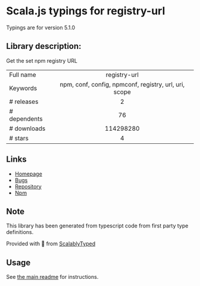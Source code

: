 
# Scala.js typings for registry-url

Typings are for version 5.1.0

## Library description:
Get the set npm registry URL

|                    |                 |
| ------------------ | :-------------: |
| Full name          | registry-url |
| Keywords           | npm, conf, config, npmconf, registry, url, uri, scope |
| # releases         | 2 |
| # dependents       | 76 |
| # downloads        | 114298280 |
| # stars            | 4 |

## Links
- [Homepage](https://github.com/sindresorhus/registry-url#readme)
- [Bugs](https://github.com/sindresorhus/registry-url/issues)
- [Repository](https://github.com/sindresorhus/registry-url)
- [Npm](https://www.npmjs.com/package/registry-url)
    


## Note
This library has been generated from typescript code from first party type definitions.

Provided with :purple_heart: from [ScalablyTyped](https://github.com/oyvindberg/ScalablyTyped)

## Usage
See [the main readme](../../readme.md) for instructions.


